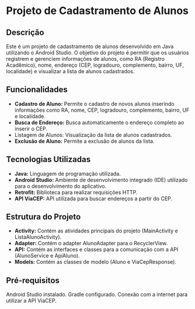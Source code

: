 # Projeto de Cadastramento de Alunos
## Descrição
Este é um projeto de cadastramento de alunos desenvolvido em Java utilizando o Android Studio. O objetivo do projeto é permitir que os usuários registrem e gerenciem informações de alunos, como RA (Registro Acadêmico), nome, endereço (CEP, logradouro, complemento, bairro, UF, localidade) e visualizar a lista de alunos cadastrados.

## Funcionalidades
- **Cadastro de Aluno:** Permite o cadastro de novos alunos inserindo informações como RA, nome, CEP, logradouro, complemento, bairro, UF e localidade.
- **Busca de Endereço:** Busca automaticamente o endereço completo ao inserir o CEP.
- Listagem de Alunos: Visualização da lista de alunos cadastrados.
- **Exclusão de Aluno:** Permite a exclusão de alunos da lista.
## Tecnologias Utilizadas
- **Java:** Linguagem de programação utilizada.
- **Android Studio:** Ambiente de desenvolvimento integrado (IDE) utilizado para o desenvolvimento do aplicativo.
- **Retrofit:** Biblioteca para realizar requisições HTTP.
- **API ViaCEP:** API utilizada para buscar endereços a partir do CEP.
## Estrutura do Projeto
- **Activity:** Contém as atividades principais do projeto (MainActivity e ListaAlunoActivity).
- **Adapter:** Contém o adapter AlunoAdapter para o RecyclerView.
- **API:** Contém as interfaces e classes para a comunicação com a API (AlunoService e ApiAluno).
- **Models:** Contém as classes de modelo (Aluno e ViaCepResponse).
## Pré-requisitos
Android Studio instalado.
Gradle configurado.
Conexão com a internet para utilizar a API ViaCEP.